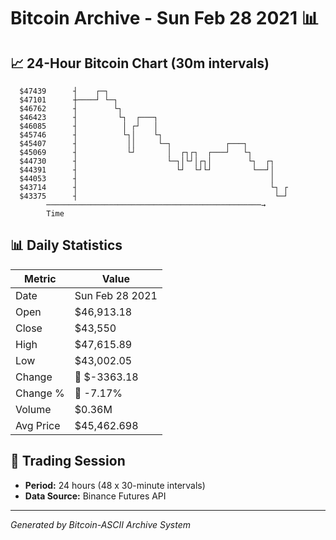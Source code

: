 # Bitcoin Archive - Sun Feb 28 2021 📊

## 📈 24-Hour Bitcoin Chart (30m intervals)

```
  $47439      ┤    ┌─┐                                         
  $47101      ┼────┘ └─┐                                       
  $46762      ┤        └┐                                      
  $46423      ┤         └┐  ┌───┐                              
  $46085      ┤          │ ┌┘   │                              
  $45746      ┤          └┐│    └┐                             
  $45407      ┤           ││     └─┐            ┌───┐          
  $45069      ┤           └┘       │  ┌┐┌┐  ┌───┘   └┐         
  $44730      ┤                    └─┐│└┘│┌┐│        └┐  ┌┐    
  $44391      ┤                      └┘  └┘└┘         └──┘│    
  $44053      ┤                                           │    
  $43714      ┤                                           └┐ ┌ 
  $43375      ┤                                            └─┘ 
        ────────────────────────────────────────────────→
        Time
```

## 📊 Daily Statistics

| Metric | Value |
|--------|-------|
| Date | Sun Feb 28 2021 |
| Open | $46,913.18 |
| Close | $43,550 |
| High | $47,615.89 |
| Low | $43,002.05 |
| Change | 🔴 $-3363.18 |
| Change % | 🔴 -7.17% |
| Volume | $0.36M |
| Avg Price | $45,462.698 |

## 📅 Trading Session

- **Period:** 24 hours (48 x 30-minute intervals)
- **Data Source:** Binance Futures API

---
*Generated by Bitcoin-ASCII Archive System*
